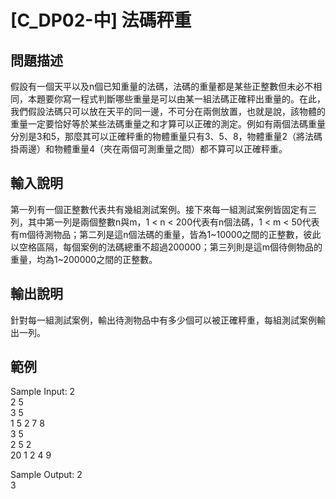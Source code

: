 # [C_DP02-中] 法碼秤重

##  問題描述
假設有一個天平以及n個已知重量的法碼，法碼的重量都是某些正整數但未必不相同，本題要你寫一程式判斷哪些重量是可以由某一組法碼正確秤出重量的。在此，我們假設法碼只可以放在天平的同一邊，不可分在兩側放置，也就是說，該物體的重量一定要恰好等於某些法碼重量之和才算可以正確的測定。例如有兩個法碼重量分別是3和5，那麼其可以正確秤重的物體重量只有3、5、8，物體重量2（將法碼掛兩邊）和物體重量4（夾在兩個可測重量之間）都不算可以正確秤重。

##  輸入說明
第一列有一個正整數代表共有幾組測試案例。接下來每一組測試案例皆固定有三列，其中第一列是兩個整數n與m，1 < n < 200代表有n個法碼，1 < m < 50代表有m個待測物品；第二列是這n個法碼的重量，皆為1\~10000之間的正整數，彼此以空格區隔，每個案例的法碼總重不超過200000；第三列則是這m個待側物品的重量，均為1\~200000之間的正整數。

##  輸出說明

針對每一組測試案例，輸出待測物品中有多少個可以被正確秤重，每組測試案例輸出一列。

##  範例
Sample Input:
2  
2 5  
3 5  
1 5 2 7 8  
3 5  
2 5 2  
20 1 2 4 9  

Sample Output:
2  
3  
